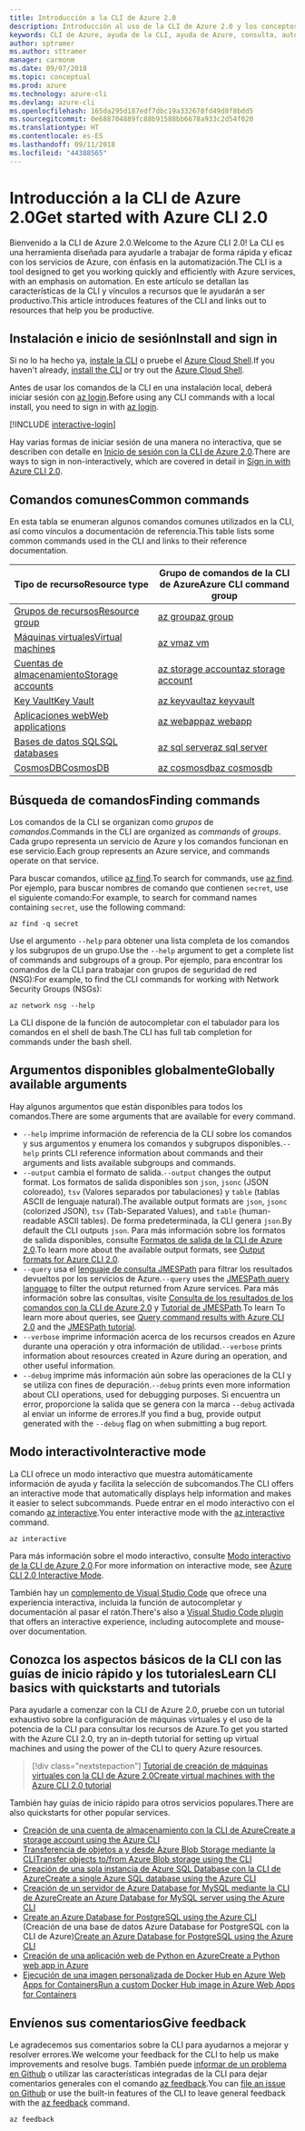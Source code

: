 ```yaml
---
title: Introducción a la CLI de Azure 2.0
description: Introducción al uso de la CLI de Azure 2.0 y los conceptos básicos de los comandos.
keywords: CLI de Azure, ayuda de la CLI, ayuda de Azure, consulta, automatización,
author: sptramer
ms.author: sttramer
manager: carmonm
ms.date: 09/07/2018
ms.topic: conceptual
ms.prod: azure
ms.technology: azure-cli
ms.devlang: azure-cli
ms.openlocfilehash: 165da295d187edf7dbc19a332670fd49d8f8bdd5
ms.sourcegitcommit: 0e688704889fc88b91588bb6678a933c2d54f020
ms.translationtype: HT
ms.contentlocale: es-ES
ms.lasthandoff: 09/11/2018
ms.locfileid: "44388565"
---
```

# <a name="get-started-with-azure-cli-20"></a><span data-ttu-id="7cf5b-104">Introducción a la CLI de Azure 2.0</span><span class="sxs-lookup"><span data-stu-id="7cf5b-104">Get started with Azure CLI 2.0</span></span>

<span data-ttu-id="7cf5b-105">Bienvenido a la CLI de Azure 2.0.</span><span class="sxs-lookup"><span data-stu-id="7cf5b-105">Welcome to the Azure CLI 2.0!</span></span> <span data-ttu-id="7cf5b-106">La CLI es una herramienta diseñada para ayudarle a trabajar de forma rápida y eficaz con los servicios de Azure, con énfasis en la automatización.</span><span class="sxs-lookup"><span data-stu-id="7cf5b-106">The CLI is a tool designed to get you working quickly and efficiently with Azure services, with an emphasis on automation.</span></span> <span data-ttu-id="7cf5b-107">En este artículo se detallan las características de la CLI y vínculos a recursos que le ayudarán a ser productivo.</span><span class="sxs-lookup"><span data-stu-id="7cf5b-107">This article introduces features of the CLI and links out to resources that help you be productive.</span></span>

## <a name="install-and-sign-in"></a><span data-ttu-id="7cf5b-108">Instalación e inicio de sesión</span><span class="sxs-lookup"><span data-stu-id="7cf5b-108">Install and sign in</span></span>

<span data-ttu-id="7cf5b-109">Si no lo ha hecho ya, [instale la CLI](install-azure-cli.md) o pruebe el [Azure Cloud Shell](/azure/cloud-shell/overview).</span><span class="sxs-lookup"><span data-stu-id="7cf5b-109">If you haven't already, [install the CLI](install-azure-cli.md) or try out the [Azure Cloud Shell](/azure/cloud-shell/overview).</span></span>

<span data-ttu-id="7cf5b-110">Antes de usar los comandos de la CLI en una instalación local, deberá iniciar sesión con [az login](/cli/azure/reference-index#az-login).</span><span class="sxs-lookup"><span data-stu-id="7cf5b-110">Before using any CLI commands with a local install, you need to sign in with [az login](/cli/azure/reference-index#az-login).</span></span>

[!INCLUDE [interactive-login](includes/interactive-login.md)]

<span data-ttu-id="7cf5b-111">Hay varias formas de iniciar sesión de una manera no interactiva, que se describen con detalle en [Inicio de sesión con la CLI de Azure 2.0](authenticate-azure-cli.md).</span><span class="sxs-lookup"><span data-stu-id="7cf5b-111">There are ways to sign in non-interactively, which are covered in detail in [Sign in with Azure CLI 2.0](authenticate-azure-cli.md).</span></span>

## <a name="common-commands"></a><span data-ttu-id="7cf5b-112">Comandos comunes</span><span class="sxs-lookup"><span data-stu-id="7cf5b-112">Common commands</span></span>

<span data-ttu-id="7cf5b-113">En esta tabla se enumeran algunos comandos comunes utilizados en la CLI, así como vínculos a documentación de referencia.</span><span class="sxs-lookup"><span data-stu-id="7cf5b-113">This table lists some common commands used in the CLI and links to their reference documentation.</span></span>

| <span data-ttu-id="7cf5b-114">Tipo de recurso</span><span class="sxs-lookup"><span data-stu-id="7cf5b-114">Resource type</span></span> | <span data-ttu-id="7cf5b-115">Grupo de comandos de la CLI de Azure</span><span class="sxs-lookup"><span data-stu-id="7cf5b-115">Azure CLI command group</span></span> |
|---------------|-------------------------|
| [<span data-ttu-id="7cf5b-116">Grupos de recursos</span><span class="sxs-lookup"><span data-stu-id="7cf5b-116">Resource group</span></span>](/azure/azure-resource-manager/resource-group-overview) | [<span data-ttu-id="7cf5b-117">az group</span><span class="sxs-lookup"><span data-stu-id="7cf5b-117">az group</span></span>](/cli/azure/group) |
| [<span data-ttu-id="7cf5b-118">Máquinas virtuales</span><span class="sxs-lookup"><span data-stu-id="7cf5b-118">Virtual machines</span></span>](/azure/virtual-machines) | [<span data-ttu-id="7cf5b-119">az vm</span><span class="sxs-lookup"><span data-stu-id="7cf5b-119">az vm</span></span>](/cli/azure/vm) |
| [<span data-ttu-id="7cf5b-120">Cuentas de almacenamiento</span><span class="sxs-lookup"><span data-stu-id="7cf5b-120">Storage accounts</span></span>](/azure/storage/common/storage-introduction) | [<span data-ttu-id="7cf5b-121">az storage account</span><span class="sxs-lookup"><span data-stu-id="7cf5b-121">az storage account</span></span>](/cli/azure/storage/account) |
| [<span data-ttu-id="7cf5b-122">Key Vault</span><span class="sxs-lookup"><span data-stu-id="7cf5b-122">Key Vault</span></span>](/azure/key-vault/key-vault-whatis) | [<span data-ttu-id="7cf5b-123">az keyvault</span><span class="sxs-lookup"><span data-stu-id="7cf5b-123">az keyvault</span></span>](/cli/azure/keyvault) |
| [<span data-ttu-id="7cf5b-124">Aplicaciones web</span><span class="sxs-lookup"><span data-stu-id="7cf5b-124">Web applications</span></span>](/azure/app-service) | [<span data-ttu-id="7cf5b-125">az webapp</span><span class="sxs-lookup"><span data-stu-id="7cf5b-125">az webapp</span></span>](/cli/azure/webapp) |
| [<span data-ttu-id="7cf5b-126">Bases de datos SQL</span><span class="sxs-lookup"><span data-stu-id="7cf5b-126">SQL databases</span></span>](/azure/sql-database) | [<span data-ttu-id="7cf5b-127">az sql server</span><span class="sxs-lookup"><span data-stu-id="7cf5b-127">az sql server</span></span>](/cli/azure/sql/server) |
| [<span data-ttu-id="7cf5b-128">CosmosDB</span><span class="sxs-lookup"><span data-stu-id="7cf5b-128">CosmosDB</span></span>](/azure/cosmos-db) | [<span data-ttu-id="7cf5b-129">az cosmosdb</span><span class="sxs-lookup"><span data-stu-id="7cf5b-129">az cosmosdb</span></span>](/cli/azure/cosmosdb) |

## <a name="finding-commands"></a><span data-ttu-id="7cf5b-130">Búsqueda de comandos</span><span class="sxs-lookup"><span data-stu-id="7cf5b-130">Finding commands</span></span>

<span data-ttu-id="7cf5b-131">Los comandos de la CLI se organizan como _grupos_ de _comandos_.</span><span class="sxs-lookup"><span data-stu-id="7cf5b-131">Commands in the CLI are organized as _commands_ of _groups_.</span></span> <span data-ttu-id="7cf5b-132">Cada grupo representa un servicio de Azure y los comandos funcionan en ese servicio.</span><span class="sxs-lookup"><span data-stu-id="7cf5b-132">Each group represents an Azure service, and commands operate on that service.</span></span>

<span data-ttu-id="7cf5b-133">Para buscar comandos, utilice [az find](/cli/azure/reference-index#az-find).</span><span class="sxs-lookup"><span data-stu-id="7cf5b-133">To search for commands, use [az find](/cli/azure/reference-index#az-find).</span></span> <span data-ttu-id="7cf5b-134">Por ejemplo, para buscar nombres de comando que contienen `secret`, use el siguiente comando:</span><span class="sxs-lookup"><span data-stu-id="7cf5b-134">For example, to search for command names containing `secret`, use the following command:</span></span>

```azurecli-interactive
az find -q secret
```

<span data-ttu-id="7cf5b-135">Use el argumento `--help` para obtener una lista completa de los comandos y los subgrupos de un grupo.</span><span class="sxs-lookup"><span data-stu-id="7cf5b-135">Use the `--help` argument to get a complete list of commands and subgroups of a group.</span></span> <span data-ttu-id="7cf5b-136">Por ejemplo, para encontrar los comandos de la CLI para trabajar con grupos de seguridad de red (NSG):</span><span class="sxs-lookup"><span data-stu-id="7cf5b-136">For example, to find the CLI commands for working with Network Security Groups (NSGs):</span></span>

```azurecli-interactive
az network nsg --help
```

<span data-ttu-id="7cf5b-137">La CLI dispone de la función de autocompletar con el tabulador para los comandos en el shell de bash.</span><span class="sxs-lookup"><span data-stu-id="7cf5b-137">The CLI has full tab completion for commands under the bash shell.</span></span>

## <a name="globally-available-arguments"></a><span data-ttu-id="7cf5b-138">Argumentos disponibles globalmente</span><span class="sxs-lookup"><span data-stu-id="7cf5b-138">Globally available arguments</span></span>

<span data-ttu-id="7cf5b-139">Hay algunos argumentos que están disponibles para todos los comandos.</span><span class="sxs-lookup"><span data-stu-id="7cf5b-139">There are some arguments that are available for every command.</span></span>

* <span data-ttu-id="7cf5b-140">`--help` imprime información de referencia de la CLI sobre los comandos y sus argumentos y enumera los comandos y subgrupos disponibles.</span><span class="sxs-lookup"><span data-stu-id="7cf5b-140">`--help` prints CLI reference information about commands and their arguments and lists available subgroups and commands.</span></span>
* <span data-ttu-id="7cf5b-141">`--output` cambia el formato de salida.</span><span class="sxs-lookup"><span data-stu-id="7cf5b-141">`--output` changes the output format.</span></span> <span data-ttu-id="7cf5b-142">Los formatos de salida disponibles son `json`, `jsonc` (JSON coloreado), `tsv` (Valores separados por tabulaciones) y `table` (tablas ASCII de lenguaje natural).</span><span class="sxs-lookup"><span data-stu-id="7cf5b-142">The available output formats are `json`, `jsonc` (colorized JSON), `tsv` (Tab-Separated Values), and `table` (human-readable ASCII tables).</span></span> <span data-ttu-id="7cf5b-143">De forma predeterminada, la CLI genera `json`.</span><span class="sxs-lookup"><span data-stu-id="7cf5b-143">By default the CLI outputs `json`.</span></span> <span data-ttu-id="7cf5b-144">Para más información sobre los formatos de salida disponibles, consulte [Formatos de salida de la CLI de Azure 2.0](format-output-azure-cli.md).</span><span class="sxs-lookup"><span data-stu-id="7cf5b-144">To learn more about the available output formats, see [Output formats for Azure CLI 2.0](format-output-azure-cli.md).</span></span>
* <span data-ttu-id="7cf5b-145">`--query` usa el [lenguaje de consulta JMESPath](http://jmespath.org/) para filtrar los resultados devueltos por los servicios de Azure.</span><span class="sxs-lookup"><span data-stu-id="7cf5b-145">`--query` uses the [JMESPath query language](http://jmespath.org/) to filter the output returned from Azure services.</span></span> <span data-ttu-id="7cf5b-146">Para más información sobre las consultas, visite [Consulta de los resultados de los comandos con la CLI de Azure 2.0](query-azure-cli.md) y [Tutorial de JMESPath](http://jmespath.org/tutorial.html).</span><span class="sxs-lookup"><span data-stu-id="7cf5b-146">To learn To learn more about queries, see [Query command results with Azure CLI 2.0](query-azure-cli.md) and the [JMESPath tutorial](http://jmespath.org/tutorial.html).</span></span>
* <span data-ttu-id="7cf5b-147">`--verbose` imprime información acerca de los recursos creados en Azure durante una operación y otra información de utilidad.</span><span class="sxs-lookup"><span data-stu-id="7cf5b-147">`--verbose` prints information about resources created in Azure during an operation, and other useful information.</span></span>
* <span data-ttu-id="7cf5b-148">`--debug` imprime más información aún sobre las operaciones de la CLI y se utiliza con fines de depuración.</span><span class="sxs-lookup"><span data-stu-id="7cf5b-148">`--debug` prints even more information about CLI operations, used for debugging purposes.</span></span> <span data-ttu-id="7cf5b-149">Si encuentra un error, proporcione la salida que se genera con la marca `--debug` activada al enviar un informe de errores.</span><span class="sxs-lookup"><span data-stu-id="7cf5b-149">If you find a bug, provide output generated with the `--debug` flag on when submitting a bug report.</span></span>

## <a name="interactive-mode"></a><span data-ttu-id="7cf5b-150">Modo interactivo</span><span class="sxs-lookup"><span data-stu-id="7cf5b-150">Interactive mode</span></span>

<span data-ttu-id="7cf5b-151">La CLI ofrece un modo interactivo que muestra automáticamente información de ayuda y facilita la selección de subcomandos.</span><span class="sxs-lookup"><span data-stu-id="7cf5b-151">The CLI offers an interactive mode that automatically displays help information and makes it easier to select subcommands.</span></span> <span data-ttu-id="7cf5b-152">Puede entrar en el modo interactivo con el comando [az interactive](/cli/azure/reference-index#az-interactive).</span><span class="sxs-lookup"><span data-stu-id="7cf5b-152">You enter interactive mode with the [az interactive](/cli/azure/reference-index#az-interactive) command.</span></span>

```azurecli-interactive
az interactive
```

<span data-ttu-id="7cf5b-153">Para más información sobre el modo interactivo, consulte [Modo interactivo de la CLI de Azure 2.0](interactive-azure-cli.md).</span><span class="sxs-lookup"><span data-stu-id="7cf5b-153">For more information on interactive mode, see [Azure CLI 2.0 Interactive Mode](interactive-azure-cli.md).</span></span>

<span data-ttu-id="7cf5b-154">También hay un [complemento de Visual Studio Code](https://marketplace.visualstudio.com/items?itemName=ms-vscode.azurecli) que ofrece una experiencia interactiva, incluida la función de autocompletar y documentación al pasar el ratón.</span><span class="sxs-lookup"><span data-stu-id="7cf5b-154">There's also a [Visual Studio Code plugin](https://marketplace.visualstudio.com/items?itemName=ms-vscode.azurecli) that offers an interactive experience, including autocomplete and mouse-over documentation.</span></span>

## <a name="learn-cli-basics-with-quickstarts-and-tutorials"></a><span data-ttu-id="7cf5b-155">Conozca los aspectos básicos de la CLI con las guías de inicio rápido y los tutoriales</span><span class="sxs-lookup"><span data-stu-id="7cf5b-155">Learn CLI basics with quickstarts and tutorials</span></span>

<span data-ttu-id="7cf5b-156">Para ayudarle a comenzar con la CLI de Azure 2.0, pruebe con un tutorial exhaustivo sobre la configuración de máquinas virtuales y el uso de la potencia de la CLI para consultar los recursos de Azure.</span><span class="sxs-lookup"><span data-stu-id="7cf5b-156">To get you started with the Azure CLI 2.0, try an in-depth tutorial for setting up virtual machines and using the power of the CLI to query Azure resources.</span></span>

> [!div class="nextstepaction"]
> [<span data-ttu-id="7cf5b-157">Tutorial de creación de máquinas virtuales con la CLI de Azure 2.0</span><span class="sxs-lookup"><span data-stu-id="7cf5b-157">Create virtual machines with the Azure CLI 2.0 tutorial</span></span>](azure-cli-vm-tutorial.yml)

<span data-ttu-id="7cf5b-158">También hay guías de inicio rápido para otros servicios populares.</span><span class="sxs-lookup"><span data-stu-id="7cf5b-158">There are also quickstarts for other popular services.</span></span>

* [<span data-ttu-id="7cf5b-159">Creación de una cuenta de almacenamiento con la CLI de Azure</span><span class="sxs-lookup"><span data-stu-id="7cf5b-159">Create a storage account using the Azure CLI</span></span>](/azure/storage/common/storage-quickstart-create-storage-account-cli)
* [<span data-ttu-id="7cf5b-160">Transferencia de objetos a y desde Azure Blob Storage mediante la CLI</span><span class="sxs-lookup"><span data-stu-id="7cf5b-160">Transfer objects to/from Azure Blob storage using the CLI</span></span>](/azure/storage/blobs/storage-quickstart-blobs-cli)
* [<span data-ttu-id="7cf5b-161">Creación de una sola instancia de Azure SQL Database con la CLI de Azure</span><span class="sxs-lookup"><span data-stu-id="7cf5b-161">Create a single Azure SQL database using the Azure CLI</span></span>](/azure/sql-database/sql-database-get-started-cli)
* [<span data-ttu-id="7cf5b-162">Creación de un servidor de Azure Database for MySQL mediante la CLI de Azure</span><span class="sxs-lookup"><span data-stu-id="7cf5b-162">Create an Azure Database for MySQL server using the Azure CLI</span></span>](/azure/mysql/quickstart-create-mysql-server-database-using-azure-cli)
* <span data-ttu-id="7cf5b-163">[Create an Azure Database for PostgreSQL using the Azure CLI](/azure/postgresql/quickstart-create-server-database-azure-cli) (Creación de una base de datos Azure Database for PostgreSQL con la CLI de Azure)</span><span class="sxs-lookup"><span data-stu-id="7cf5b-163">[Create an Azure Database for PostgreSQL using the Azure CLI](/azure/postgresql/quickstart-create-server-database-azure-cli)</span></span>
* [<span data-ttu-id="7cf5b-164">Creación de una aplicación web de Python en Azure</span><span class="sxs-lookup"><span data-stu-id="7cf5b-164">Create a Python web app in Azure</span></span>](/azure/app-service/app-service-web-get-started-python)
* [<span data-ttu-id="7cf5b-165">Ejecución de una imagen personalizada de Docker Hub en Azure Web Apps for Containers</span><span class="sxs-lookup"><span data-stu-id="7cf5b-165">Run a custom Docker Hub image in Azure Web Apps for Containers</span></span>](/azure/app-service/containers/quickstart-custom-docker-image)

## <a name="give-feedback"></a><span data-ttu-id="7cf5b-166">Envíenos sus comentarios</span><span class="sxs-lookup"><span data-stu-id="7cf5b-166">Give feedback</span></span>

<span data-ttu-id="7cf5b-167">Le agradecemos sus comentarios sobre la CLI para ayudarnos a mejorar y resolver errores.</span><span class="sxs-lookup"><span data-stu-id="7cf5b-167">We welcome your feedback for the CLI to help us make improvements and resolve bugs.</span></span> <span data-ttu-id="7cf5b-168">También puede [informar de un problema en Github](https://github.com/azure/azure-cli/issues) o utilizar las características integradas de la CLI para dejar comentarios generales con el comando [az feedback](/cli/azure/reference-index#az-feedback).</span><span class="sxs-lookup"><span data-stu-id="7cf5b-168">You can [file an issue on Github](https://github.com/azure/azure-cli/issues) or use the built-in features of the CLI to leave general feedback with the [az feedback](/cli/azure/reference-index#az-feedback) command.</span></span>

```azurecli-interactive
az feedback
```
